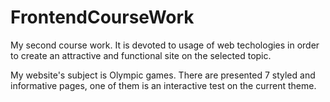 # FrontendCourseWork

My second course work. It is devoted to usage of web techologies in order to create an attractive and functional site on the selected topic. 

My website's subject is Olympic games. There are presented 7 styled and informative pages, one of them is an interactive test on the current theme.
